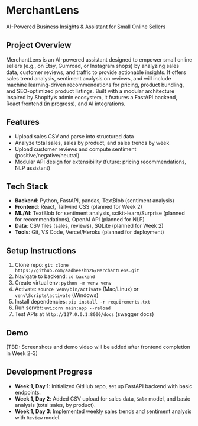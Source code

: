 # MerchantLens

AI-Powered Business Insights & Assistant for Small Online Sellers

## Project Overview

MerchantLens is an AI-powered assistant designed to empower small online sellers (e.g., on Etsy, Gumroad, or Instagram shops) by analyzing sales data, customer reviews, and traffic to provide actionable insights. It offers sales trend analysis, sentiment analysis on reviews, and will include machine learning-driven recommendations for pricing, product bundling, and SEO-optimized product listings. Built with a modular architecture inspired by Shopify’s admin ecosystem, it features a FastAPI backend, React frontend (in progress), and AI integrations.

## Features

- Upload sales CSV and parse into structured data
- Analyze total sales, sales by product, and sales trends by week
- Upload customer reviews and compute sentiment (positive/negative/neutral)
- Modular API design for extensibility (future: pricing recommendations, NLP assistant)

## Tech Stack

- **Backend**: Python, FastAPI, pandas, TextBlob (sentiment analysis)
- **Frontend**: React, Tailwind CSS (planned for Week 2)
- **ML/AI**: TextBlob for sentiment analysis, scikit-learn/Surprise (planned for recommendations), OpenAI API (planned for NLP)
- **Data**: CSV files (sales, reviews), SQLite (planned for Week 2)
- **Tools**: Git, VS Code, Vercel/Heroku (planned for deployment)

## Setup Instructions

1. Clone repo: `git clone https://github.com/aadheeshn26/MerchantLens.git`
2. Navigate to backend: `cd backend`
3. Create virtual env: `python -m venv venv`
4. Activate: `source venv/bin/activate` (Mac/Linux) or `venv\Scripts\activate` (Windows)
5. Install dependencies: `pip install -r requirements.txt`
6. Run server: `uvicorn main:app --reload`
7. Test APIs at `http://127.0.0.1:8000/docs` (swagger docs)

## Demo

(TBD: Screenshots and demo video will be added after frontend completion in Week 2-3)

## Development Progress

- **Week 1, Day 1**: Initialized GitHub repo, set up FastAPI backend with basic endpoints.
- **Week 1, Day 2**: Added CSV upload for sales data, `Sale` model, and basic analysis (total sales, by product).
- **Week 1, Day 3**: Implemented weekly sales trends and sentiment analysis with `Review` model.
